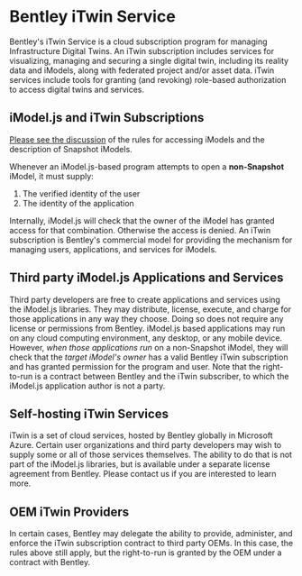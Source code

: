 # Bentley iTwin Service

Bentley's iTwin Service is a cloud subscription program for managing Infrastructure Digital Twins. An iTwin subscription includes services for visualizing, managing and securing a single digital twin, including its reality data and iModels, along with federated project and/or asset data. iTwin services include tools for granting (and revoking) role-based authorization to access digital twins and services.

## iModel.js and iTwin Subscriptions

[Please see the discussion](../backend/AccessingIModels.md) of the rules for accessing iModels and the description of Snapshot iModels.

Whenever an iModel.js-based program attempts to open a **non-Snapshot** iModel, it must supply:

1. The verified identity of the user
1. The identity of the application

Internally, iModel.js will check that the owner of the iModel has granted access for that combination. Otherwise the access is denied. An iTwin subscription is Bentley's commercial model for providing the mechanism for managing users, applications, and services for iModels.

## Third party iModel.js Applications and Services

Third party developers are free to create applications and services using the iModel.js libraries. They may distribute, license, execute, and charge for those applications in any way they choose. Doing so does not require any license or permissions from Bentley. iModel.js based applications may run on any cloud computing environment, any desktop, or any mobile device. However, *when those applications run* on a non-Snapshot iModel, they will check that the *target iModel's owner* has a valid Bentley iTwin subscription and has granted permission for the program and user. Note that the right-to-run is a contract between Bentley and the iTwin subscriber, to which the iModel.js application author is not a party.

## Self-hosting iTwin Services

iTwin is a set of cloud services, hosted by Bentley globally in Microsoft Azure. Certain user organizations and third party developers may wish to supply some or all of those services themselves. The ability to do that is not part of the iModel.js libraries, but is available under a separate license agreement from Bentley. Please contact us if you are interested to learn more.

## OEM iTwin Providers

In certain cases, Bentley may delegate the ability to provide, administer, and enforce the iTwin subscription contract to third party OEMs. In this case, the rules above still apply, but the right-to-run is granted by the OEM under a contract with Bentley.
